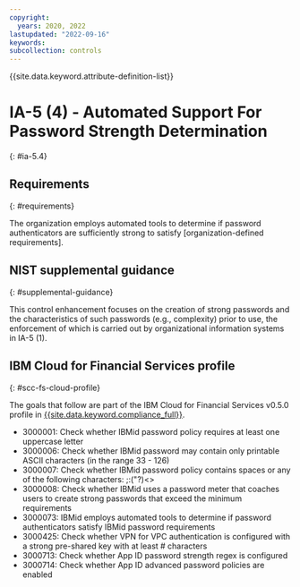 ```yaml
---
copyright:
  years: 2020, 2022
lastupdated: "2022-09-16"
keywords: 
subcollection: controls
---
```


{{site.data.keyword.attribute-definition-list}}

# IA-5 (4) - Automated Support For Password Strength Determination
{: #ia-5.4}

## Requirements
{: #requirements}

The organization employs automated tools to determine if password authenticators are sufficiently strong to satisfy [organization-defined requirements].

## NIST supplemental guidance
{: #supplemental-guidance}

This control enhancement focuses on the creation of strong passwords and the characteristics of such passwords (e.g., complexity) prior to use, the enforcement of which is carried out by organizational information systems in IA-5 (1).


## IBM Cloud for Financial Services profile
{: #scc-fs-cloud-profile}

The goals that follow are part of the IBM Cloud for Financial Services v0.5.0 profile in [{{site.data.keyword.compliance_full}}](/docs/security-compliance?topic=security-compliance-getting-started).

- 3000001: Check whether IBMid password policy requires at least one uppercase letter
- 3000006: Check whether IBMid password may contain only printable ASCII characters (in the range 33 - 126)
- 3000007: Check whether IBMid password policy contains spaces or any of the following characters: \;:("?)<>
- 3000008: Check whether IBMid uses a password meter that coaches users to create strong passwords that exceed the minimum requirements
- 3000073: IBMid employs automated tools to determine if password authenticators satisfy IBMid password requirements
- 3000425: Check whether VPN for VPC authentication is configured with a strong pre-shared key with at least # characters
- 3000713: Check whether App ID password strength regex is configured
- 3000714: Check whether App ID advanced password policies are enabled
